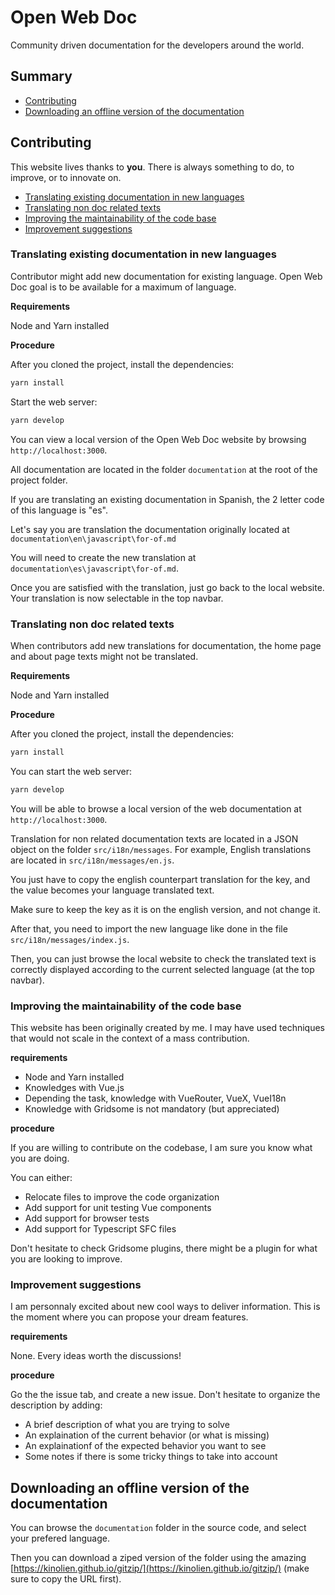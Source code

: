 # Open Web Doc

Community driven documentation for the developers around the world.

## Summary

- [Contributing](#contributing)
- [Downloading an offline version of the documentation](#downloading-an-offline-version-of-the-documentation)

## Contributing

This website lives thanks to **you**. There is always something to do, to improve, or to innovate on.

- [Translating existing documentation in new languages](#translating-existing-documentation-in-new-languages)
- [Translating non doc related texts](#translating-non-doc-related-texts)
- [Improving the maintainability of the code base](#improving-the-maintainability-of-the-code-base)
- [Improvement suggestions](#improvement-suggestions)

### Translating existing documentation in new languages

Contributor might add new documentation for existing language. Open Web Doc goal is to be available for a maximum of language.

**Requirements**

Node and Yarn installed

**Procedure**

After you cloned the project, install the dependencies:

```bash
yarn install
```

Start the web server:

```bash
yarn develop
```

You can view a local version of the Open Web Doc website by browsing `http://localhost:3000`.

All documentation are located in the folder `documentation` at the root of the project folder.

If you are translating an existing documentation in Spanish, the 2 letter code of this language is "es".

Let's say you are translation the documentation originally located at `documentation\en\javascript\for-of.md`

You will need to create the new translation at `documentation\es\javascript\for-of.md`.

Once you are satisfied with the translation, just go back to the local website. Your translation is now selectable in the top navbar.

### Translating non doc related texts

When contributors add new translations for documentation, the home page and about page texts might not be translated.

**Requirements**

Node and Yarn installed

**Procedure**

After you cloned the project, install the dependencies:

```bash
yarn install
```

You can start the web server:

```bash
yarn develop
```

You will be able to browse a local version of the web documentation at `http://localhost:3000`.

Translation for non related documentation texts are located in a JSON object on the folder `src/i18n/messages`. For example, English translations are located in `src/i18n/messages/en.js`.

You just have to copy the english counterpart translation for the key, and the value becomes your language translated text.

Make sure to keep the key as it is on the english version, and not change it.

After that, you need to import the new language like done in the file `src/i18n/messages/index.js`.

Then, you can just browse the local website to check the translated text is correctly displayed according to the current selected language (at the top navbar).

### Improving the maintainability of the code base

This website has been originally created by me. I may have used techniques that would not scale in the context of a mass contribution.

**requirements**

- Node and Yarn installed
- Knowledges with Vue.js
- Depending the task, knowledge with VueRouter, VueX, VueI18n
- Knowledge with Gridsome is not mandatory (but appreciated)

**procedure**

If you are willing to contribute on the codebase, I am sure you know what you are doing.

You can either:

- Relocate files to improve the code organization
- Add support for unit testing Vue components
- Add support for browser tests
- Add support for Typescript SFC files

Don't hesitate to check Gridsome plugins, there might be a plugin for what you are looking to improve.

### Improvement suggestions

I am personnaly excited about new cool ways to deliver information. This is the moment where you can propose your dream features.

**requirements**

None. Every ideas worth the discussions!

**procedure**

Go the the issue tab, and create a new issue. Don't hesitate to organize the description by adding:

- A brief description of what you are trying to solve
- An explaination of the current behavior (or what is missing)
- An explainationf of the expected behavior you want to see
- Some notes if there is some tricky things to take into account

## Downloading an offline version of the documentation

You can browse the `documentation` folder in the source code, and select your prefered language.

Then you can download a ziped version of the folder using the amazing [https://kinolien.github.io/gitzip/](https://kinolien.github.io/gitzip/) (make sure to copy the URL first).
